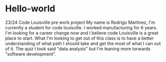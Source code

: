 # Hello-world
23/24 Code Louisville pre work project
My name is Rodrigo Martinez, I'm currently a student for code louisville. I worked manufacturing for 6 years. 
I'm looking for a career change now and I believe code Louisville is a great place to start. 
What I'm looking to get out of this class is to have a better understanding of what path I should take and get the most of what I can out of it. 
The quiz I took said "data analysis" but I'm leaning more torwards "software development".
